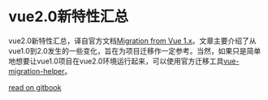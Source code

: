 # vue2.0新特性汇总

vue2.0新特性汇总，译自官方文档[Migration from Vue 1.x](http://vuejs.org/guide/migration.html)。文章主要介绍了从vue1.0到2.0发生的一些变化，旨在为项目迁移作一定参考。当然，如果只是简单地想要让vue1.0项目在vue2.0环境运行起来，可以使用官方迁移工具[vue-migration-helper](https://github.com/vuejs/vue-migration-helper)。

[read on gitbook](https://arnan125.gitbooks.io/whats-new-in-vue2-0/content/)


